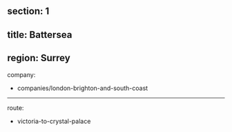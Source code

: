 section: 1
----
title: Battersea
----
region: Surrey
----
company:
- companies/london-brighton-and-south-coast
----
route:
- victoria-to-crystal-palace
